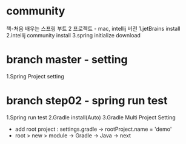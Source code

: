 # community
책-처음 배우는 스프링 부트 2 프로젝트 - mac, intellij 버전
1.jetBrains install 
2.intellij community install
3.spring initialize download

# branch master - setting
1.Spring Project setting

# branch step02 - spring run test
1.Spring run test
2.Gradle install(Auto)
3.Gradle Multi Project Setting
 - add root project : settings.gradle -> rootProject.name = 'demo'
 - root > new > module -> Gradle -> Java -> next